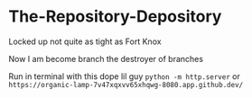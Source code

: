 # The-Repository-Depository
Locked up not quite as tight as Fort Knox

Now I am become branch the destroyer of branches

Run in terminal with this dope lil guy `python -m http.server` or `https://organic-lamp-7v47xqxvv65xhqwg-8080.app.github.dev/`